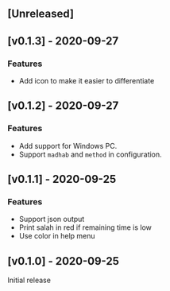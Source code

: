 ## [Unreleased]


## [v0.1.3] - 2020-09-27

### Features
- Add icon to make it easier to differentiate

## [v0.1.2] - 2020-09-27

### Features
- Add support for Windows PC.
- Support `madhab` and `method` in configuration.

## [v0.1.1] - 2020-09-25

### Features
- Support json output
- Print salah in red if remaining time is low
- Use color in help menu

## [v0.1.0] - 2020-09-25

Initial release
